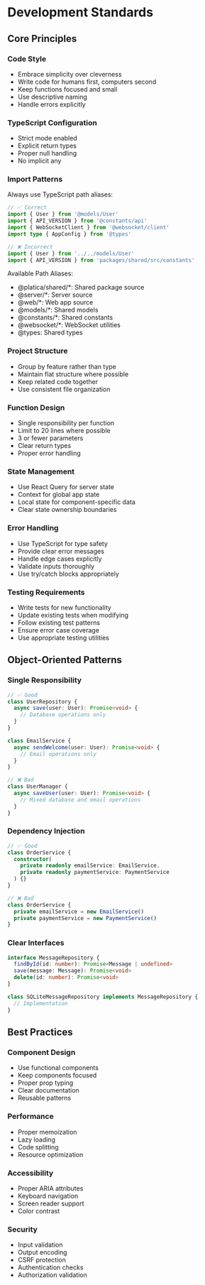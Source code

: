 # Development Standards

## Core Principles

### Code Style
- Embrace simplicity over cleverness
- Write code for humans first, computers second
- Keep functions focused and small
- Use descriptive naming
- Handle errors explicitly

### TypeScript Configuration
- Strict mode enabled
- Explicit return types
- Proper null handling
- No implicit any

### Import Patterns

Always use TypeScript path aliases:
```typescript
// ✅ Correct
import { User } from '@models/User'
import { API_VERSION } from '@constants/api'
import { WebSocketClient } from '@websocket/client'
import type { AppConfig } from '@types'

// ❌ Incorrect
import { User } from '../../models/User'
import { API_VERSION } from 'packages/shared/src/constants'
```

Available Path Aliases:
- @platica/shared/*: Shared package source
- @server/*: Server source
- @web/*: Web app source
- @models/*: Shared models
- @constants/*: Shared constants
- @websocket/*: WebSocket utilities
- @types: Shared types

### Project Structure
- Group by feature rather than type
- Maintain flat structure where possible
- Keep related code together
- Use consistent file organization

### Function Design
- Single responsibility per function
- Limit to 20 lines where possible
- 3 or fewer parameters
- Clear return types
- Proper error handling

### State Management
- Use React Query for server state
- Context for global app state
- Local state for component-specific data
- Clear state ownership boundaries

### Error Handling
- Use TypeScript for type safety
- Provide clear error messages
- Handle edge cases explicitly
- Validate inputs thoroughly
- Use try/catch blocks appropriately

### Testing Requirements
- Write tests for new functionality
- Update existing tests when modifying
- Follow existing test patterns
- Ensure error case coverage
- Use appropriate testing utilities

## Object-Oriented Patterns

### Single Responsibility
```typescript
// ✅ Good
class UserRepository {
  async save(user: User): Promise<void> {
    // Database operations only
  }
}

class EmailService {
  async sendWelcome(user: User): Promise<void> {
    // Email operations only
  }
}

// ❌ Bad
class UserManager {
  async saveUser(user: User): Promise<void> {
    // Mixed database and email operations
  }
}
```

### Dependency Injection
```typescript
// ✅ Good
class OrderService {
  constructor(
    private readonly emailService: EmailService,
    private readonly paymentService: PaymentService
  ) {}
}

// ❌ Bad
class OrderService {
  private emailService = new EmailService()
  private paymentService = new PaymentService()
}
```

### Clear Interfaces
```typescript
interface MessageRepository {
  findById(id: number): Promise<Message | undefined>
  save(message: Message): Promise<void>
  delete(id: number): Promise<void>
}

class SQLiteMessageRepository implements MessageRepository {
  // Implementation
}
```

## Best Practices

### Component Design
- Use functional components
- Keep components focused
- Proper prop typing
- Clear documentation
- Reusable patterns

### Performance
- Proper memoization
- Lazy loading
- Code splitting
- Resource optimization

### Accessibility
- Proper ARIA attributes
- Keyboard navigation
- Screen reader support
- Color contrast

### Security
- Input validation
- Output encoding
- CSRF protection
- Authentication checks
- Authorization validation
